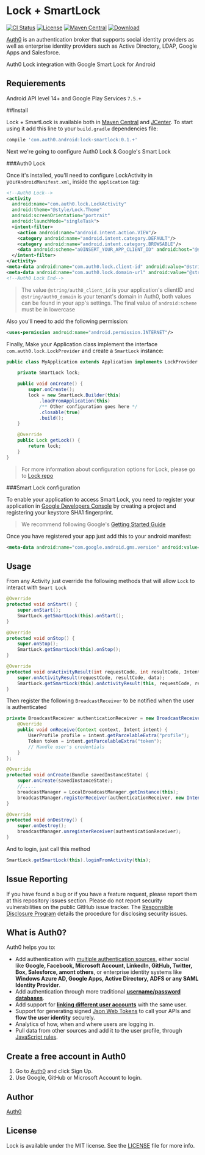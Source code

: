 Lock + SmartLock
============
[![CI Status](http://img.shields.io/travis/auth0/Lock-SmartLock.svg?style=flat)](https://travis-ci.org/auth0/Lock-SmartLock)
[![License](http://img.shields.io/:license-mit-blue.svg?style=flat)](http://doge.mit-license.org)
[![Maven Central](https://img.shields.io/maven-central/v/com.auth0.android/lock-smartlock.svg)](http://search.maven.org/#artifactdetails%7Ccom.auth0.android%7Clock%7C1.8.0%7Caar)
[ ![Download](https://api.bintray.com/packages/auth0/lock-android/lock-smartlock/images/download.svg) ](https://bintray.com/auth0/lock-android/lock-smartlock/_latestVersion)

[Auth0](https://auth0.com) is an authentication broker that supports social identity providers as well as enterprise identity providers such as Active Directory, LDAP, Google Apps and Salesforce.

Auth0 Lock integration with Google Smart Lock for Android

## Requierements

Android API level 14+ and Google Play Services `7.5.+`

##Install

Lock + SmartLock is available both in [Maven Central](http://search.maven.org) and [JCenter](https://bintray.com/bintray/jcenter). To start using it add this line to your `build.gradle` dependencies file:

```gradle
compile 'com.auth0.android:lock-smartlock:0.1.+'
```

Next we're going to configure Auth0 Lock & Google's Smart Lock

###Auth0 Lock

Once it's installed, you'll need to configure LockActivity in your`AndroidManifest.xml`, inside the `application` tag:

```xml
<!--Auth0 Lock-->
<activity
  android:name="com.auth0.lock.LockActivity"
  android:theme="@style/Lock.Theme"
  android:screenOrientation="portrait"
  android:launchMode="singleTask">
  <intent-filter>
    <action android:name="android.intent.action.VIEW"/>
    <category android:name="android.intent.category.DEFAULT"/>
    <category android:name="android.intent.category.BROWSABLE"/>
    <data android:scheme="a0INSERT_YOUR_APP_CLIENT_ID" android:host="@string/auth0_domain"/>
  </intent-filter>
</activity>
<meta-data android:name="com.auth0.lock.client-id" android:value="@string/auth0_client_id"/>
<meta-data android:name="com.auth0.lock.domain-url" android:value="@string/auth0_domain"/>
<!--Auth0 Lock End-->
```

> The value `@string/auth0_client_id` is your application's clientID and `@string/auth0_domain` is your tenant's domain in Auth0, both values can be found in your app's settings.
> The final value of `android:scheme` must be in lowercase

Also you'll need to add the following permission:
```xml
<uses-permission android:name="android.permission.INTERNET"/>
```

Finally, Make your Application class implement the interface `com.auth0.lock.LockProvider` and create a `SmartLock` instance:

```java
public class MyApplication extends Application implements LockProvider {

    private SmartLock lock;

    public void onCreate() {
        super.onCreate();
        lock = new SmartLock.Builder(this)
            .loadFromApplication(this)
            /** Other configuration goes here */
            .closable(true)
            .build();
    }

    @Override
    public Lock getLock() {
        return lock;
    }
}
```

> For more information about configuration options for Lock, please go to [Lock repo](https://github.com/auth0/Lock.Android)

###Smart Lock configuration

To enable your application to access Smart Lock, you need to register your application in [Google Developers Console](https://console.developers.google.com/) by creating a project and registering your keystore SHA1 fingerprint.
> We recommend following Google's [Getting Started Guide](https://developers.google.com/identity/smartlock-passwords/android/get-started)

Once you have registered your app just add this to your android manifest:

```xml
<meta-data android:name="com.google.android.gms.version" android:value="@integer/google_play_services_version" />
```

## Usage

From any Activity just override the following methods that will allow `Lock` to interact with `Smart Lock`

```java
@Override
protected void onStart() {
    super.onStart();
    SmartLock.getSmartLock(this).onStart();
}

@Override
protected void onStop() {
    super.onStop();
    SmartLock.getSmartLock(this).onStop();
}

@Override
protected void onActivityResult(int requestCode, int resultCode, Intent data) {
    super.onActivityResult(requestCode, resultCode, data);
    SmartLock.getSmartLock(this).onActivityResult(this, requestCode, resultCode, data);
}
```

Then register the following `BroadcastReceiver` to be notified when the user is authenticated

```java
private BroadcastReceiver authenticationReceiver = new BroadcastReceiver() {
    @Override
    public void onReceive(Context context, Intent intent) {
        UserProfile profile = intent.getParcelableExtra("profile");
        Token token = intent.getParcelableExtra("token");
        // Handle user's credentials
    }
};

@Override
protected void onCreate(Bundle savedInstanceState) {
    super.onCreate(savedInstanceState);
    //.....
    broadcastManager = LocalBroadcastManager.getInstance(this);
    broadcastManager.registerReceiver(authenticationReceiver, new IntentFilter(Lock.AUTHENTICATION_ACTION));
}

@Override
protected void onDestroy() {
    super.onDestroy();
    broadcastManager.unregisterReceiver(authenticationReceiver);
}
```

And to login, just call this method

```java
SmartLock.getSmartLock(this).loginFromActivity(this);
```

## Issue Reporting

If you have found a bug or if you have a feature request, please report them at this repository issues section. Please do not report security vulnerabilities on the public GitHub issue tracker. The [Responsible Disclosure Program](https://auth0.com/whitehat) details the procedure for disclosing security issues.

## What is Auth0?

Auth0 helps you to:

* Add authentication with [multiple authentication sources](https://docs.auth0.com/identityproviders), either social like **Google, Facebook, Microsoft Account, LinkedIn, GitHub, Twitter, Box, Salesforce, amont others**, or enterprise identity systems like **Windows Azure AD, Google Apps, Active Directory, ADFS or any SAML Identity Provider**.
* Add authentication through more traditional **[username/password databases](https://docs.auth0.com/mysql-connection-tutorial)**.
* Add support for **[linking different user accounts](https://docs.auth0.com/link-accounts)** with the same user.
* Support for generating signed [Json Web Tokens](https://docs.auth0.com/jwt) to call your APIs and **flow the user identity** securely.
* Analytics of how, when and where users are logging in.
* Pull data from other sources and add it to the user profile, through [JavaScript rules](https://docs.auth0.com/rules).

## Create a free account in Auth0

1. Go to [Auth0](https://auth0.com) and click Sign Up.
2. Use Google, GitHub or Microsoft Account to login.

## Author

[Auth0](auth0.com)

## License

Lock is available under the MIT license. See the [LICENSE](LICENSE) file for more info.
